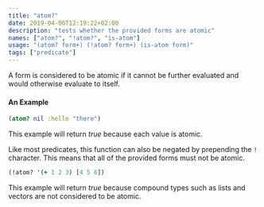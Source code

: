 ```yaml
---
title: "atom?"
date: 2019-04-06T12:19:22+02:00
description: "tests whether the provided forms are atomic"
names: ["atom?", "!atom?", "is-atom"]
usage: "(atom? form+) (!atom? form+) (is-atom form)"
tags: ["predicate"]
---
```

A form is considered to be atomic if it cannot be further evaluated and would otherwise evaluate to itself.

#### An Example

```clojure
(atom? nil :hello "there")
```

This example will return _true_ because each value is atomic.

Like most predicates, this function can also be negated by prepending the `!` character. This means that all of the provided forms must not be atomic.

```clojure
(!atom? '(+ 1 2 3) [4 5 6])
```

This example will return _true_ because compound types such as lists and vectors are not considered to be atomic.
